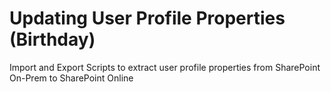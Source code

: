 # Updating User Profile Properties (Birthday)
Import and Export Scripts to extract user profile properties from SharePoint On-Prem to SharePoint Online
